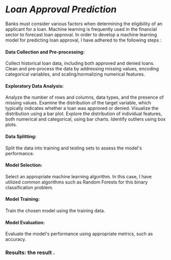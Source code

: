 # ***Loan Approval Prediction***
Banks must consider various factors when determining the eligibility of an applicant for a loan. Machine learning is frequently used in the financial sector to forecast loan approval. In order to develop a machine learning model for predicting loan approval, I have adhered to the following steps :  

#### **Data Collection and Pre-processing**:
Collect historical loan data, including both approved and denied loans.
Clean and pre-process the data by addressing missing values, encoding categorical variables, and scaling/normalizing numerical features.

#### **Exploratory Data Analysis**:
Analyze the number of rows and columns, data types, and the presence of missing values.
Examine the distribution of the target variable, which typically indicates whether a loan was approved or denied. Visualize the distribution using a bar plot.
Explore the distribution of individual features, both numerical and categorical, using bar charts. Identify outliers using box plots.

#### **Data Splitting**:
Split the data into training and testing sets to assess the model's performance.

#### **Model Selection**:
Select an appropriate machine learning algorithm. In this case, I have utilized common algorithms such as Random Forests for this binary classification problem.

#### **Model Training**:
Train the chosen model using the training data.

#### **Model Evaluation**:
Evaluate the model's performance using appropriate metrics, such as accuracy.

### **Results**: the result .


